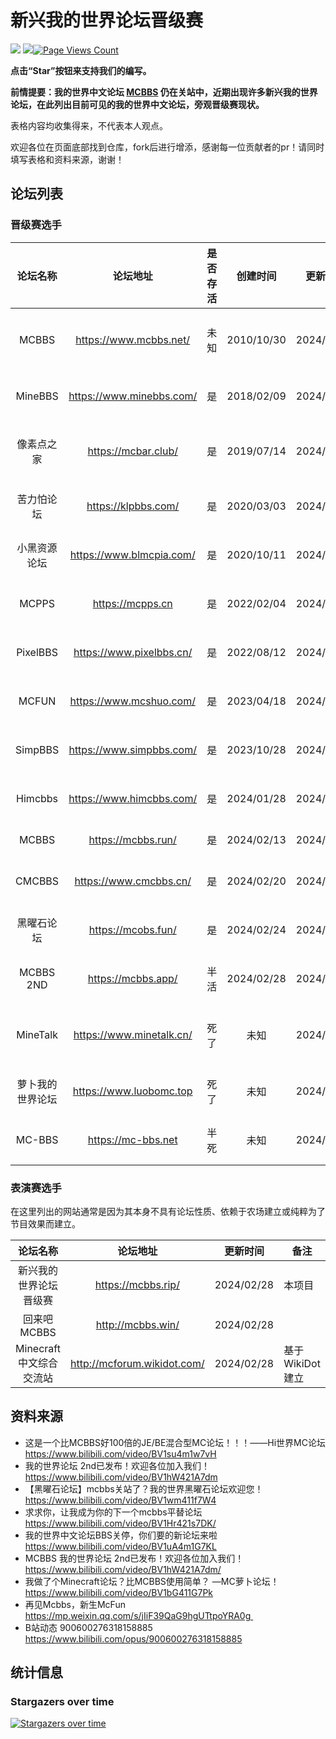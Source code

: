 # 新兴我的世界论坛晋级赛
![](https://img.shields.io/badge/license-CC--BY--SA--4.0-green) ![](https://img.shields.io/github/stars/LYOfficial/BBSPK)[![Page Views Count](https://badges.toozhao.com/badges/01HQQVTKDKVBPNJRYX9B8VEF3E/green.svg)](https://badges.toozhao.com/stats/01HQQVTKDKVBPNJRYX9B8VEF3E "Get your own page views count badge on badges.toozhao.com")

**点击“Star”按钮来支持我们的编写。**

**前情提要：我的世界中文论坛 [MCBBS](https://www.mcbbs.net/) 仍在关站中，近期出现许多新兴我的世界论坛，在此列出目前可见的我的世界中文论坛，旁观晋级赛现状。**

表格内容均收集得来，不代表本人观点。

欢迎各位在页面底部找到仓库，fork后进行增添，感谢每一位贡献者的pr！请同时填写表格和资料来源，谢谢！

## 论坛列表

### 晋级赛选手

| 论坛名称 | 论坛地址 | 是否存活 | 创建时间 | 更新时间 | 备注 |
|:----------: | :----------: | :-----------:  | :-----------:  | :-----------:  |------------ |
| MCBBS | https://www.mcbbs.net/ | 未知 | 2010/10/30 | 2024/02/27 | 直属B站的我的世界中文论坛 |
| MineBBS | https://www.minebbs.com/ | 是 | 2018/02/09 | 2024/02/27 | 私人论坛，主营基岩版 |
| 像素点之家 |   https://mcbar.club/    | 是 | 2019/07/14 | 2024/02/27 | 百度minecraft吧的替代品 |
| 苦力怕论坛 | https://klpbbs.com/ | 是 | 2020/03/03 | 2024/02/27 | 主营基岩版的苦力怕论坛 |
| 小黑资源论坛 | https://www.blmcpia.com/ | 是 | 2020/10/11 | 2024/02/27 | 私人论坛，未备案 |
| MCPPS | https://mcpps.cn | 是 | 2022/02/04 | 2024/02/27 | 私人论坛，已备案 |
| PixelBBS | https://www.pixelbbs.cn/ | 是 | 2022/08/12 | 2024/02/27 | 私人论坛，收费服务 |
| MCFUN | https://www.mcshuo.com/ | 是 | 2023/04/18 | 2024/02/27 | 企业备案，未公安网备 |
| SimpBBS | https://www.simpbbs.com/ | 是 | 2023/10/28 | 2024/02/27 | 私人论坛，未备案 |
| Himcbbs | https://www.himcbbs.com/ | 是 | 2024/01/28 | 2024/02/28 | 私人论坛，未备案 |
| MCBBS |    https://mcbbs.run/    | 是 | 2024/02/13 | 2024/02/28 | 画了个圈的论坛 |
| CMCBBS | https://www.cmcbbs.cn/ | 是 | 2024/02/20 | 2024/02/28 | 私人论坛，未备案 |
| 黑曜石论坛 | https://mcobs.fun/ | 是 | 2024/02/24 | 2024/02/28 | 私人论坛，未备案 |
| MCBBS 2ND | https://mcbbs.app/ | 半活 | 2024/02/28 | 2024/02/27 | 私人论坛，加载很慢 |
| MineTalk | https://www.minetalk.cn/ | 死了 | 未知 | 2024/02/27 | 私人论坛，五百元卖数据库 |
| 萝卜我的世界论坛 | https://www.luobomc.top | 死了 | 未知 | 2024/02/27 | 私人论坛，无法加载 |
| MC-BBS | https://mc-bbs.net | 半死 | 未知 | 2024/02/27 | 私人论坛，情况不明 |

### 表演赛选手
在这里列出的网站通常是因为其本身不具有论坛性质、依赖于农场建立或纯粹为了节目效果而建立。

| 论坛名称 | 论坛地址 | 更新时间 | 备注 |
|:----------: | :----------: | :-----------:  |------------ |
| 新兴我的世界论坛晋级赛 | https://mcbbs.rip/ | 2024/02/28 | 本项目 |
| 回来吧MCBBS | http://mcbbs.win/ | 2024/02/28 |  |
| Minecraft中文综合交流站 | http://mcforum.wikidot.com/ | 2024/02/28 | 基于 WikiDot 建立 | 


## 资料来源

- 这是一个比MCBBS好100倍的JE/BE混合型MC论坛！！！——Hi世界MC论坛<br>
  https://www.bilibili.com/video/BV1su4m1w7vH
- 我的世界论坛 2nd已发布！欢迎各位加入我们！<br>
  https://www.bilibili.com/video/BV1hW421A7dm
- 【黑曜石论坛】mcbbs关站了？我的世界黑曜石论坛欢迎您！<br>
  https://www.bilibili.com/video/BV1wm411f7W4
- 求求你，让我成为你的下一个mcbbs平替论坛<br>
  https://www.bilibili.com/video/BV1Hr421s7DK/
- 我的世界中文论坛BBS关停，你们要的新论坛来啦<br>
  https://www.bilibili.com/video/BV1uA4m1G7KL
- MCBBS 我的世界论坛 2nd已发布！欢迎各位加入我们！<br>
  https://www.bilibili.com/video/BV1hW421A7dm/
- 我做了个Minecraft论坛？比MCBBS使用简单？ —MC萝卜论坛！<br>
  https://www.bilibili.com/video/BV1bG411G7Pk
- 再见Mcbbs，新生McFun<br>
  https://mp.weixin.qq.com/s/jIiF39QaG9hgUTtpoYRA0g 
- B站动态 900600276318158885<br>
  https://www.bilibili.com/opus/900600276318158885



## 统计信息

### Stargazers over time

[![Stargazers over time](https://starchart.cc/LYOfficial/BBSPK.svg?variant=adaptive)](https://starchart.cc/LYOfficial/BBSPK)
